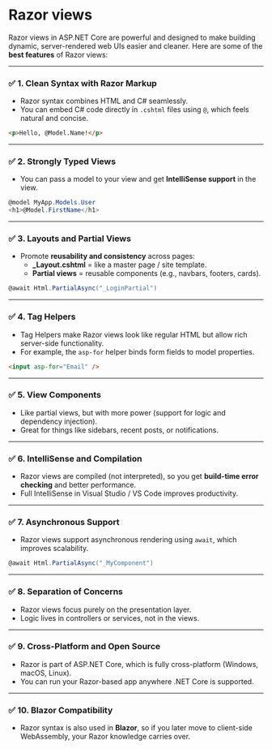 
# Razor views
Razor views in ASP.NET Core are powerful and designed to make building dynamic, server-rendered web UIs easier and cleaner. Here are some of the **best features** of Razor views:

---

### ✅ **1. Clean Syntax with Razor Markup**
- Razor syntax combines HTML and C# seamlessly.
- You can embed C# code directly in `.cshtml` files using `@`, which feels natural and concise.
```html
<p>Hello, @Model.Name!</p>
```

---

### ✅ **2. Strongly Typed Views**
- You can pass a model to your view and get **IntelliSense support** in the view.
```csharp
@model MyApp.Models.User
<h1>@Model.FirstName</h1>
```

---

### ✅ **3. Layouts and Partial Views**
- Promote **reusability and consistency** across pages:
  - **_Layout.cshtml** = like a master page / site template.
  - **Partial views** = reusable components (e.g., navbars, footers, cards).
```csharp
@await Html.PartialAsync("_LoginPartial")
```

---

### ✅ **4. Tag Helpers**
- Tag Helpers make Razor views look like regular HTML but allow rich server-side functionality.
- For example, the `asp-for` helper binds form fields to model properties.
```html
<input asp-for="Email" />
```

---

### ✅ **5. View Components**
- Like partial views, but with more power (support for logic and dependency injection).
- Great for things like sidebars, recent posts, or notifications.

---

### ✅ **6. IntelliSense and Compilation**
- Razor views are compiled (not interpreted), so you get **build-time error checking** and better performance.
- Full IntelliSense in Visual Studio / VS Code improves productivity.

---

### ✅ **7. Asynchronous Support**
- Razor views support asynchronous rendering using `await`, which improves scalability.
```csharp
@await Html.PartialAsync("_MyComponent")
```

---

### ✅ **8. Separation of Concerns**
- Razor views focus purely on the presentation layer.
- Logic lives in controllers or services, not in the views.

---

### ✅ **9. Cross-Platform and Open Source**
- Razor is part of ASP.NET Core, which is fully cross-platform (Windows, macOS, Linux).
- You can run your Razor-based app anywhere .NET Core is supported.

---

### ✅ **10. Blazor Compatibility**
- Razor syntax is also used in **Blazor**, so if you later move to client-side WebAssembly, your Razor knowledge carries over.
